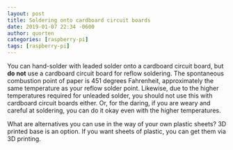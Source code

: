```yaml
---
layout: post
title: Soldering onto cardboard circuit boards
date: 2019-01-07 22:34 -0600
author: quorten
categories: [raspberry-pi]
tags: [raspberry-pi]
---
```


You can hand-solder with leaded solder onto a cardboard circuit board,
but **do not** use a cardboard circuit board for reflow soldering.
The spontaneous combustion point of paper is 451 degrees Fahrenheit,
approximately the same temperature as your reflow solder point.
Likewise, due to the higher temperatures required for unleaded solder,
you should not use this with cardboard circuit boards either.  Or, for
the daring, if you are weary and careful at soldering, you can do it
okay even with the higher temperatures.

What are alternatives you can use in the way of your own plastic
sheets?  3D printed base is an option.  If you want sheets of plastic,
you can get them via 3D printing.

